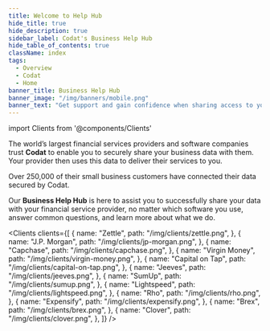 ```yaml
---
title: Welcome to Help Hub
hide_title: true
hide_description: true
sidebar_label: Codat's Business Help Hub
hide_table_of_contents: true
className: index
tags:
  - Overview
  - Codat
  - Home
banner_title: Business Help Hub
banner_image: "/img/banners/mobile.png"
banner_text: "Get support and gain confidence when sharing access to your accounting, banking, or commerce data with your financial service provider"
---
```


import Clients from '@components/Clients'

The world’s largest financial services providers and software companies trust **Codat** to enable you to securely share your business data with them. Your provider then uses this data to deliver their services to you.

Over 250,000 of their small business customers have connected their data secured by Codat.

Our **Business Help Hub** is here to assist you to successfully share your data with your financial service provider, no matter which software you use, answer common questions, and learn more about what we do.

<Clients
  clients={[
    {
        name: "Zettle",
        path: "/img/clients/zettle.png",
    },
    {
        name: "J.P. Morgan",
        path: "/img/clients/jp-morgan.png",
    },
    {
        name: "Capchase",
        path: "/img/clients/capchase.png",
    },
    {
        name: "Virgin Money",
        path: "/img/clients/virgin-money.png",
    },
    {
        name: "Capital on Tap",
        path: "/img/clients/capital-on-tap.png",
    },
    {
        name: "Jeeves",
        path: "/img/clients/jeeves.png",
    },
    {
        name: "SumUp",
        path: "/img/clients/sumup.png",
    },
    {
        name: "Lightspeed",
        path: "/img/clients/lightspeed.png",
    },
    {
        name: "Rho",
        path: "/img/clients/rho.png",
    },
    {
        name: "Expensify",
        path: "/img/clients/expensify.png",
    },
    {
        name: "Brex",
        path: "/img/clients/brex.png",
    },
    {
        name: "Clover",
        path: "/img/clients/clover.png",
    },
  ]}
/>







